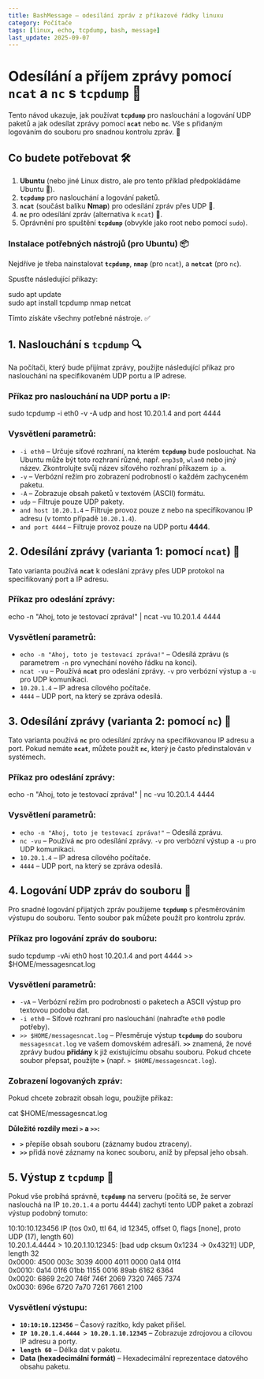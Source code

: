 ```yaml
---
title: BashMessage – odesílání zpráv z příkazové řádky linuxu
category: Počítače
tags: [linux, echo, tcpdump, bash, message]
last_update: 2025-09-07
---
```

# Odesílání a příjem zprávy pomocí `ncat` a `nc` s `tcpdump` 🚀

Tento návod ukazuje, jak používat **`tcpdump`** pro naslouchání a logování UDP paketů a jak odesílat zprávy pomocí **`ncat`** nebo **`nc`**. Vše s přidaným logováním do souboru pro snadnou kontrolu zpráv. 📂

## Co budete potřebovat 🛠️

1. **Ubuntu** (nebo jiné Linux distro, ale pro tento příklad předpokládáme Ubuntu 🐧).
2. **`tcpdump`** pro naslouchání a logování paketů.
3. **`ncat`** (součást balíku **Nmap**) pro odesílání zpráv přes UDP 📡.
4. **`nc`** pro odesílání zpráv (alternativa k `ncat`) 💬.
5. Oprávnění pro spuštění **`tcpdump`** (obvykle jako root nebo pomocí `sudo`).

### Instalace potřebných nástrojů (pro Ubuntu) 📦

Nejdříve je třeba nainstalovat **`tcpdump`**, **`nmap`** (pro `ncat`), a **`netcat`** (pro `nc`).

Spusťte následující příkazy:

sudo apt update  
sudo apt install tcpdump nmap netcat  

Tímto získáte všechny potřebné nástroje. ✅

## 1. Naslouchání s `tcpdump` 🔍

Na počítači, který bude přijímat zprávy, použijte následující příkaz pro naslouchání na specifikovaném UDP portu a IP adrese.

### Příkaz pro naslouchání na UDP portu a IP:

sudo tcpdump -i eth0 -v -A udp and host 10.20.1.4 and port 4444

### Vysvětlení parametrů:
- `-i eth0` – Určuje síťové rozhraní, na kterém **`tcpdump`** bude poslouchat. Na Ubuntu může být toto rozhraní různé, např. `enp3s0`, `wlan0` nebo jiný název. Zkontrolujte svůj název síťového rozhraní příkazem `ip a`.
- `-v` – Verbózní režim pro zobrazení podrobností o každém zachyceném paketu.
- `-A` – Zobrazuje obsah paketů v textovém (ASCII) formátu.
- `udp` – Filtruje pouze UDP pakety.
- `and host 10.20.1.4` – Filtruje provoz pouze z nebo na specifikovanou IP adresu (v tomto případě `10.20.1.4`).
- `and port 4444` – Filtruje provoz pouze na UDP portu **4444**.

## 2. Odesílání zprávy (varianta 1: pomocí `ncat`) 📨

Tato varianta používá **`ncat`** k odeslání zprávy přes UDP protokol na specifikovaný port a IP adresu.

### Příkaz pro odeslání zprávy:

echo -n "Ahoj, toto je testovací zpráva!" | ncat -vu 10.20.1.4 4444

### Vysvětlení parametrů:
- `echo -n "Ahoj, toto je testovací zpráva!"` – Odesílá zprávu (s parametrem `-n` pro vynechání nového řádku na konci).
- `ncat -vu` – Používá **`ncat`** pro odeslání zprávy. `-v` pro verbózní výstup a `-u` pro UDP komunikaci.
- `10.20.1.4` – IP adresa cílového počítače.
- `4444` – UDP port, na který se zpráva odesílá.

## 3. Odesílání zprávy (varianta 2: pomocí `nc`) 💬

Tato varianta používá **`nc`** pro odesílání zprávy na specifikovanou IP adresu a port. Pokud nemáte **`ncat`**, můžete použít **`nc`**, který je často předinstalován v systémech.

### Příkaz pro odeslání zprávy:

echo -n "Ahoj, toto je testovací zpráva!" | nc -vu 10.20.1.4 4444

### Vysvětlení parametrů:
- `echo -n "Ahoj, toto je testovací zpráva!"` – Odesílá zprávu.
- `nc -vu` – Používá **`nc`** pro odesílání zprávy. `-v` pro verbózní výstup a `-u` pro UDP komunikaci.
- `10.20.1.4` – IP adresa cílového počítače.
- `4444` – UDP port, na který se zpráva odesílá.

## 4. Logování UDP zpráv do souboru 📜

Pro snadné logování přijatých zpráv použijeme **`tcpdump`** s přesměrováním výstupu do souboru. Tento soubor pak můžete použít pro kontrolu zpráv.

### Příkaz pro logování zpráv do souboru:

sudo tcpdump -vAi eth0 host 10.20.1.4 and port 4444 >> $HOME/messagesncat.log

### Vysvětlení parametrů:
- `-vA` – Verbózní režim pro podrobnosti o paketech a ASCII výstup pro textovou podobu dat.
- `-i eth0` – Síťové rozhraní pro naslouchání (nahraďte `eth0` podle potřeby).
- `>> $HOME/messagesncat.log` – Přesměruje výstup **`tcpdump`** do souboru `messagesncat.log` ve vašem domovském adresáři. **`>>`** znamená, že nové zprávy budou **přidány** k již existujícímu obsahu souboru. Pokud chcete soubor přepsat, použijte **`>`** (např. `> $HOME/messagesncat.log`).

### Zobrazení logovaných zpráv:

Pokud chcete zobrazit obsah logu, použijte příkaz:

cat $HOME/messagesncat.log

**Důležité rozdíly mezi `>` a `>>`:**
- **`>`** přepíše obsah souboru (záznamy budou ztraceny).
- **`>>`** přidá nové záznamy na konec souboru, aniž by přepsal jeho obsah.

## 5. Výstup z `tcpdump` 🎯

Pokud vše probíhá správně, **`tcpdump`** na serveru (počítá se, že server naslouchá na IP `10.20.1.4` a portu 4444) zachytí tento UDP paket a zobrazí výstup podobný tomuto:

10:10:10.123456 IP (tos 0x0, ttl 64, id 12345, offset 0, flags [none], proto UDP (17), length 60)  
    10.20.1.4.4444 > 10.20.1.10.12345: [bad udp cksum 0x1234 -> 0x4321!] UDP, length 32  
        0x0000:  4500 003c 3039 4000 4011 0000 0a14 01f4  
        0x0010:  0a14 01f6 01bb 1155 0016 89ab 6162 6364  
        0x0020:  6869 2c20 746f 746f 2069 7320 7465 7374  
        0x0030:  696e 6720 7a70 7261 7661 2100  

### Vysvětlení výstupu:
- **`10:10:10.123456`** – Časový razítko, kdy paket přišel.
- **`IP 10.20.1.4.4444 > 10.20.1.10.12345`** – Zobrazuje zdrojovou a cílovou IP adresu a porty.
- **`length 60`** – Délka dat v paketu.
- **Data (hexadecimální formát)** – Hexadecimální reprezentace datového obsahu paketu.
